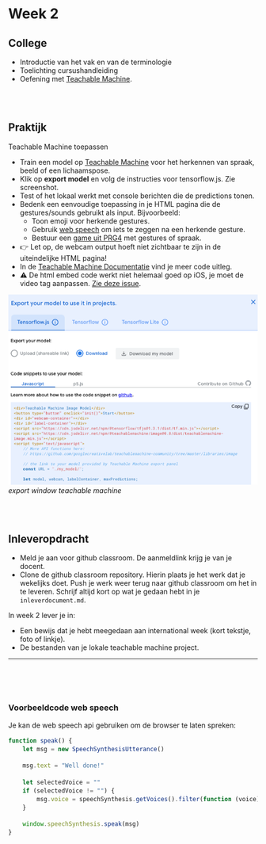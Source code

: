 # Week 2

## College

- Introductie van het vak en van de terminologie
- Toelichting cursushandleiding
- Oefening met [Teachable Machine](https://teachablemachine.withgoogle.com). 

<br>
<br>

## Praktijk

Teachable Machine toepassen

- Train een model op [Teachable Machine](https://teachablemachine.withgoogle.com) voor het herkennen van spraak, beeld of een lichaamspose.
- Klik op **export model** en volg de instructies voor tensorflow.js. Zie screenshot.
- Test of het lokaal werkt met console berichten die de predictions tonen.
- Bedenk een eenvoudige toepassing in je HTML pagina die de gestures/sounds gebruikt als input. Bijvoorbeeld:
    - Toon emoji voor herkende gestures.
    - Gebruik [web speech](#speech) om iets te zeggen na een herkende gesture.
    - Bestuur een [game uit PRG4](https://github.com/HR-CMGT/Typescript) met gestures of spraak.
- 👉 Let op, de webcam output hoeft niet zichtbaar te zijn in de uiteindelijke HTML pagina!
- In de [Teachable Machine Documentatie](https://github.com/googlecreativelab/teachablemachine-community/tree/master/libraries/image) vind je meer code uitleg.
- ⚠️ De html embed code werkt niet helemaal goed op iOS, je moet de video tag aanpassen. [Zie deze issue](https://github.com/googlecreativelab/teachablemachine-community/issues/73).

![tmexport](../images/tm-download.png)
*export window teachable machine*




<br>
<br>

## Inleveropdracht

- Meld je aan voor github classroom. De aanmeldlink krijg je van je docent.
- Clone de github classroom repository. Hierin plaats je het werk dat je wekelijks doet. Push je werk weer terug naar github classroom om het in te leveren. Schrijf altijd kort op wat je gedaan hebt in je `inleverdocument.md`.

In week 2 lever je in:
- Een bewijs dat je hebt meegedaan aan international week (kort tekstje, foto of linkje).
- De bestanden van je lokale teachable machine project.

---
<br>
<br>
<br>

### Voorbeeldcode web speech

Je kan de web speech api gebruiken om de browser te laten spreken:

```javascript
function speak() {
    let msg = new SpeechSynthesisUtterance()

    msg.text = "Well done!"

    let selectedVoice = ""
    if (selectedVoice != "") {
        msg.voice = speechSynthesis.getVoices().filter(function (voice) { return voice.name == selectedVoice; })[0]
    }

    window.speechSynthesis.speak(msg)
}
```
